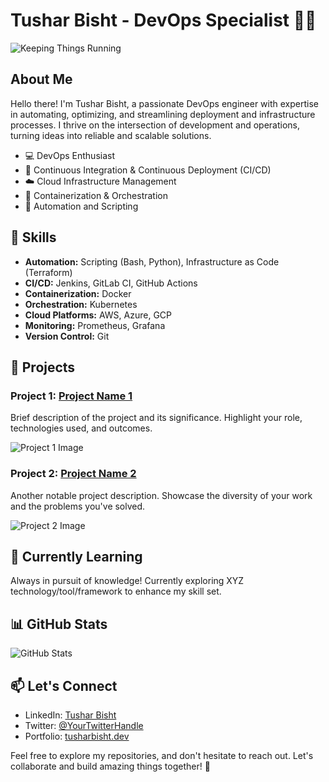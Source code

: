 # Tushar Bisht - DevOps Specialist 👨‍💻

![Keeping Things Running](https://www.pexels.com/photo/data-codes-through-eyeglasses-577585/)

## About Me

Hello there! I'm Tushar Bisht, a passionate DevOps engineer with expertise in automating, optimizing, and streamlining deployment and infrastructure processes. I thrive on the intersection of development and operations, turning ideas into reliable and scalable solutions.

- 💻 DevOps Enthusiast
- 🚀 Continuous Integration & Continuous Deployment (CI/CD)
- ☁️ Cloud Infrastructure Management
- 🐳 Containerization & Orchestration
- 🧰 Automation and Scripting

## 🔧 Skills

- **Automation:** Scripting (Bash, Python), Infrastructure as Code (Terraform)
- **CI/CD:** Jenkins, GitLab CI, GitHub Actions
- **Containerization:** Docker
- **Orchestration:** Kubernetes
- **Cloud Platforms:** AWS, Azure, GCP
- **Monitoring:** Prometheus, Grafana
- **Version Control:** Git

## 🚀 Projects

### Project 1: [Project Name 1](link-to-repo)
Brief description of the project and its significance. Highlight your role, technologies used, and outcomes.

![Project 1 Image](link-to-project1-image)

### Project 2: [Project Name 2](link-to-repo)
Another notable project description. Showcase the diversity of your work and the problems you've solved.

![Project 2 Image](link-to-project2-image)

## 🌱 Currently Learning

Always in pursuit of knowledge! Currently exploring XYZ technology/tool/framework to enhance my skill set.

## 📊 GitHub Stats

![GitHub Stats](https://github-readme-stats.vercel.app/api?username=your-username&show_icons=true&hide_title=true)

## 📫 Let's Connect

- LinkedIn: [Tushar Bisht](https://www.linkedin.com/in/yourlinkedinprofile)
- Twitter: [@YourTwitterHandle](https://twitter.com/yourtwitterhandle)
- Portfolio: [tusharbisht.dev](https://www.tusharbisht.dev)

Feel free to explore my repositories, and don't hesitate to reach out. Let's collaborate and build amazing things together! 🚀

